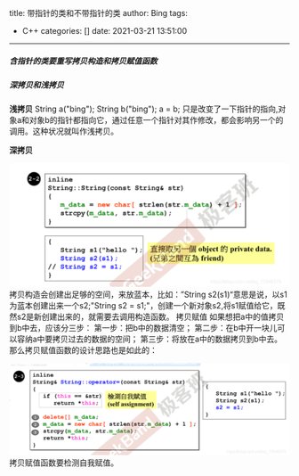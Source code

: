 title: 带指针的类和不带指针的类
author: Bing
tags:

  - C++
categories: []
date: 2021-03-21 13:51:00
---
##### 含指针的类要重写拷贝构造和拷贝赋值函数



##### 深拷贝和浅拷贝  

**浅拷贝**
String a("bing");
String b("bing");
a = b;
只是改变了一下指针的指向,对象a和对象b的指针都指向它，通过任意一个指针对其作修改，都会影响另一个的调用。这种状况就叫作浅拷贝。

**深拷贝**  

![upload successful](../images/pasted-18.png) 
拷贝构造会创建出足够的空间，来放蓝本，比如：”String s2(s1)“意思是说，以s1为蓝本创建出来一个s2;"String s2 = s1;"，创建一个新对象s2,将s1赋值给它，既然s2是新创建出来的，就需要去调用构造函数。 
拷贝赋值 
如果想把a中的值拷贝到b中去，应该分三步：
第一步：把b中的数据清空；
第二步：在b中开一块儿可以容纳a中要拷贝过去的数据的空间；
第三步：将放在a中的数据拷贝到b中去。那么拷贝赋值函数的设计思路也是如此的：  

![upload successful](../images/pasted-19.png) 
拷贝赋值函数要检测自我赋值。  